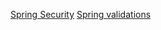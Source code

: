 



[Spring Security](https://www.marcobehler.com/guides/spring-security)
[Spring validations](https://lmonkiewicz.medium.com/the-power-of-spring-rest-api-validation-77be83edef)
